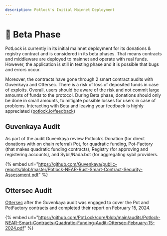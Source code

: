 ```yaml
---
description: Potlock's Initial Mainnet Deployment
---
```


# 🐛 Beta Phase

PotLock is currently in its initial mainnet deployment for its donations & registry contract and is considered in its beta phases. That means contracts and middleware are deployed to mainnet and operate with real funds. However, the application is still in testing phase and it is possible that bugs and errors occur.&#x20;



Moreover, the contracts have gone through  2 smart contract audits with Guvenkaya and Ottersec. There is a risk of loss of deposited funds in case of exploits. Overall, users should be aware of the risk and not commit large amounts of funds to the protocol. During Beta phase, donations should only be done in small amounts, to mitigate possible losses for users in case of problems.​ Interacting with Beta and leaving your feedback is highly appreciated ([potlock.io/feedback](https://potlock.org/feedback))

## Guvenkaya Audit

As part of the audit Guvenkaya review Potlock’s Donation (for direct donations with on chain referral) Pot, for quadratic funding, Pot-Factory (that makes quadratic funding contracts), Registry (for approving and registering accounts), and Sybil/Nada.bot (for aggregating sybil providers.

{% embed url="https://github.com/Guvenkaya/public-reports/blob/master/Potlock-NEAR-Rust-Smart-Contract-Security-Assessment.pdf" %}

## Ottersec Audit

[Ottersec](https://osec.io) after the Guvenkaya audit was engaged to cover the Pot and PotFactory contracts and completed their report on February 15, 2024.

{% embed url="https://github.com/PotLock/core/blob/main/audits/Potlock-NEAR-Smart-Contracts-Quadratic-Funding-Audit-Ottersec-February-15-2024.pdf" %}

